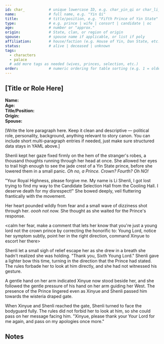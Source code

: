 ```yaml
---
id: char_           # unique lowercase ID, e.g. char_yin_qi or char_li_shenli
name:               # full name, e.g. "Yin Qi"
title:              # title/position, e.g. "Fifth Prince of Yin State"
type:               # e.g. prince | wife | consort | candidate | oc
age:                # number or "approx."
origin:             # State, clan, or region of origin
spouse:             # spouse name if applicable, or list if poly
affiliation:        # house/faction (e.g. House of Yin, Dan State, etc.)
status:             # alive | deceased | unknown
tags:
  - characters
  - palace
  # add more tags as needed (wives, princes, selection, etc.)
order:              # numeric ordering for table sorting (e.g. 1 = oldest prince, 20 = misc)
---
```


## [Title or Role Here]  
**Name:**   
**Age:**   
**Title/Position:**   
**Origin:**   
**Spouse:**   

[Write the lore paragraph here. Keep it clean and descriptive — political role, personality, background, anything relevant to story canon. You can include short multi-paragraph entries if needed, just make sure structured data stays in YAML above.]



Shenli kept her gaze fixed firmly on the hem of the stranger's robes, a thousand thoughts running through her head at once. She allowed her eyes to trail high enough to see the jade crest of a Yin State prince, before she lowered them in a small panic. *Oh no, a Prince. Crown? Fourth? Oh NO!*

"Your Royal Highness, please forgive me. My name is Li Shenli, I got lost trying to find my way to the Candidate Selection Hall from the Cooling Hall. I deserve death for my disrespect!" She bowed deeply, veil fluttering frantically with the movement. 

Her heart pounded wildly from fear and a small wave of dizziness shot through her. *oooh not now.* She thought as she waited for the Prince's response. 



<calm her fear, make a comment that lets her know that you're just a young lord not the crown prince by correcting the honorific to: Young Lord, notice her symptom subtly, point her in the right direction, command Xinyue to escort her there>


Shenli let a small sigh of relief escape her as she drew in a breath she hadn't realized she was holding. "Thank you, Sixth Young Lord." Shenli gave a lighter bow this time, turning in the direction that the Prince had stated. The rules forbade her to look at him directly, and she had not witnessed his gesture.

A gentle hand on her arm indicated Xinyue now stood beside her, and she followed the gentle pressure of his hand on her arm guiding her West. The presence of the Prince lingered even as Xinyue and Shenli passed him towards the wisteria draped gate. 

When Xinyue and Shenli reached the gate, Shenli turned to face the bodyguard fully. The rules did not forbid her to look at him, so she could pass on her message facing him. "Xinyue, please thank your Your Lord for me again, and pass on my apologies once more."





## Notes
